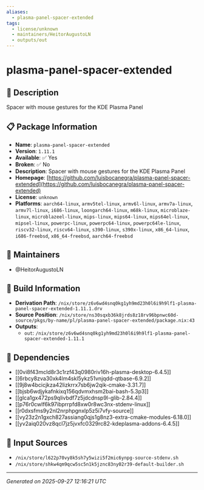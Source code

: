 ```yaml
---
aliases:
  - plasma-panel-spacer-extended
tags:
  - license/unknown
  - maintainers/HeitorAugustoLN
  - outputs/out
---
```


# plasma-panel-spacer-extended

## 📝 Description

Spacer with mouse gestures for the KDE Plasma Panel

## 📋 Package Information

- **Name**: `plasma-panel-spacer-extended`
- **Version**: `1.11.1`
- **Available**: ✅ Yes
- **Broken**: ✅ No
- **Description**: Spacer with mouse gestures for the KDE Plasma Panel
- **Homepage**: [https://github.com/luisbocanegra/plasma-panel-spacer-extended](https://github.com/luisbocanegra/plasma-panel-spacer-extended)
- **License**: `unknown`
- **Platforms**: `aarch64-linux`, `armv5tel-linux`, `armv6l-linux`, `armv7a-linux`, `armv7l-linux`, `i686-linux`, `loongarch64-linux`, `m68k-linux`, `microblaze-linux`, `microblazeel-linux`, `mips-linux`, `mips64-linux`, `mips64el-linux`, `mipsel-linux`, `powerpc-linux`, `powerpc64-linux`, `powerpc64le-linux`, `riscv32-linux`, `riscv64-linux`, `s390-linux`, `s390x-linux`, `x86_64-linux`, `i686-freebsd`, `x86_64-freebsd`, `aarch64-freebsd`
## 👥 Maintainers

- @HeitorAugustoLN


## 🔧 Build Information

- **Derivation Path**: `/nix/store/z6v6wd4snq0kg1yh9md23h0l6i9h9lf1-plasma-panel-spacer-extended-1.11.1.drv`
- **Source Position**: `/nix/store/ns30sqxb36k8jrds8z18rv96bpnwc60d-source/pkgs/by-name/pl/plasma-panel-spacer-extended/package.nix:43`
- **Outputs**:
  - `out`:  `/nix/store/z6v6wd4snq0kg1yh9md23h0l6i9h9lf1-plasma-panel-spacer-extended-1.11.1`

## 🔗 Dependencies

- [[0vi8f43mcld8r3c1rzf43q0980riv16h-plasma-desktop-6.4.5]]
- [[6rbcy8zva30xk4lm4skl5ykz51vnjqdd-qtbase-6.9.2]]
- [[9j8w4bcicjkza42lizkrrx7sb6jw2qik-cmake-3.31.7]]
- [[bjsb6wdjykafnkixq156qdvmxhsm2bai-bash-5.3p3]]
- [[glca1gx472ps9qlivbdf7z5jdcdnsp9l-glib-2.84.4]]
- [[p76r0cwlf6k97ibprrpfd8xw0r8wc3nx-stdenv-linux]]
- [[r0dxsfms9y2nl2nrphpgnxlp5z5i7vfy-source]]
- [[vy23z2n1gxch827assiang0qjs1g8nz3-extra-cmake-modules-6.18.0]]
- [[yv2aiq020vz8qcl7jz5jvxfc0329rc82-kdeplasma-addons-6.4.5]]

## 📁 Input Sources

- `/nix/store/l622p70vy8k5sh7y5wizi5f2mic6ynpg-source-stdenv.sh`
- `/nix/store/shkw4qm9qcw5sc5n1k5jznc83ny02r39-default-builder.sh`

---
*Generated on 2025-09-27 12:16:21 UTC*
